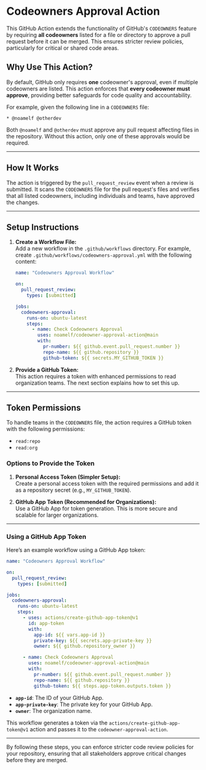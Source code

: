 # Codeowners Approval Action

This GitHub Action extends the functionality of GitHub's `CODEOWNERS` feature by requiring **all codeowners** listed for a file or directory to approve a pull request before it can be merged. This ensures stricter review policies, particularly for critical or shared code areas.

## Why Use This Action?

By default, GitHub only requires **one** codeowner's approval, even if multiple codeowners are listed. This action enforces that **every codeowner must approve**, providing better safeguards for code quality and accountability.

For example, given the following line in a `CODEOWNERS` file:

```plaintext
* @noamelf @otherdev
```

Both `@noamelf` and `@otherdev` must approve any pull request affecting files in the repository. Without this action, only one of these approvals would be required.

---

## How It Works

The action is triggered by the `pull_request_review` event when a review is submitted. It scans the `CODEOWNERS` file for the pull request's files and verifies that all listed codeowners, including individuals and teams, have approved the changes.

---

## Setup Instructions

1. **Create a Workflow File:**  \
   Add a new workflow in the `.github/workflows` directory. For example, create `.github/workflows/codeowners-approval.yml` with the following content:

   ```yaml
   name: "Codeowners Approval Workflow"

   on:
     pull_request_review:
       types: [submitted]

   jobs:
     codeowners-approval:
       runs-on: ubuntu-latest
       steps:
         - name: Check Codeowners Approval
           uses: noamelf/codeowner-approval-action@main
           with:
             pr-number: ${{ github.event.pull_request.number }}
             repo-name: ${{ github.repository }}
             github-token: ${{ secrets.MY_GITHUB_TOKEN }}
   ```

2. **Provide a GitHub Token:**  \
   This action requires a token with enhanced permissions to read organization teams. The next section explains how to set this up.

---

## Token Permissions

To handle teams in the `CODEOWNERS` file, the action requires a GitHub token with the following permissions:

- `read:repo`
- `read:org`

### Options to Provide the Token

1. **Personal Access Token (Simpler Setup):**  \
   Create a personal access token with the required permissions and add it as a repository secret (e.g., `MY_GITHUB_TOKEN`).

2. **GitHub App Token (Recommended for Organizations):**  \
   Use a GitHub App for token generation. This is more secure and scalable for larger organizations.

---

### Using a GitHub App Token

Here’s an example workflow using a GitHub App token:

```yaml
name: "Codeowners Approval Workflow"

on:
  pull_request_review:
    types: [submitted]

jobs:
  codeowners-approval:
    runs-on: ubuntu-latest
    steps:
      - uses: actions/create-github-app-token@v1
        id: app-token
        with:
          app-id: ${{ vars.app-id }}
          private-key: ${{ secrets.app-private-key }}
          owner: ${{ github.repository_owner }}

      - name: Check Codeowners Approval
        uses: noamelf/codeowner-approval-action@main
        with:
          pr-number: ${{ github.event.pull_request.number }}
          repo-name: ${{ github.repository }}
          github-token: ${{ steps.app-token.outputs.token }}
```

- **`app-id`**: The ID of your GitHub App.
- **`app-private-key`**: The private key for your GitHub App.
- **`owner`**: The organization name.

This workflow generates a token via the `actions/create-github-app-token@v1` action and passes it to the `codeowner-approval-action`.

---

By following these steps, you can enforce stricter code review policies for your repository, ensuring that all stakeholders approve critical changes before they are merged.
